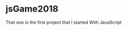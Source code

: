 # jsGame2018
That one is the first project that I started With JavaScript



<!-- Enderistan ilk sürümü -->
